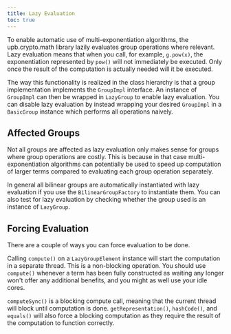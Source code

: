 ```yaml
---
title: Lazy Evaluation
toc: true
---
```


To enable automatic use of multi-exponentiation algorithms, the upb.crypto.math library lazily evaluates group operations where relevant.
Lazy evaluation means that when you call, for example, `g.pow(x)`, the exponentiation represented by `pow()` will not immediately be executed.
Only once the result of the computation is actually needed will it be executed.

The way this functionality is realized in the class hierarchy is that a group implementation implements the `GroupImpl` interface. 
An instance of `GroupImpl` can then be wrapped in `LazyGroup` to enable lazy evaluation.
You can disable lazy evaluation by instead wrapping your desired `GroupImpl` in a `BasicGroup` instance which performs all operations naively.

## Affected Groups

Not all groups are affected as lazy evaluation only makes sense for groups where group operations are costly.
This is because in that case multi-exponentiation algorithms can potentially be used to speed up computation of larger terms compared to evaluating each group operation separately.

In general all bilinear groups are automatically instantiated with lazy evaluation if you use the `BilinearGroupFactory` to instantiate them.
You can also test for lazy evaluation by checking whether the group used is an instance of `LazyGroup`.

## Forcing Evaluation

There are a couple of ways you can force evaluation to be done.

Calling `compute()` on a `LazyGroupElement` instance will start the computation in a separate thread. 
This is a non-blocking operation.
You should use `compute()` whenever a term has been fully constructed as waiting any longer won't offer any additional benefits, and you might as well use your idle cores.

`computeSync()` is a blocking compute call, meaning that the current thread will block until computation is done.
`getRepresentation()`, `hashCode()`, and `equals()` will also force a blocking computation as they require the result of the computation to function correctly.
